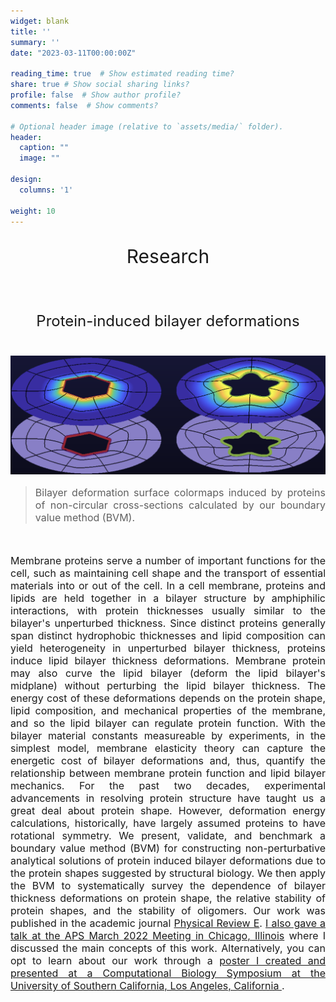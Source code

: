```yaml
---
widget: blank
title: ''
summary: ''
date: "2023-03-11T00:00:00Z"

reading_time: true  # Show estimated reading time?
share: true # Show social sharing links?
profile: false  # Show author profile?
comments: false  # Show comments?

# Optional header image (relative to `assets/media/` folder).
header:
  caption: ""
  image: ""

design:
  columns: '1'

weight: 10
---
```

<center><p style="font-size: 30px">Research</p></center><br>

<center><p style="font-size: 24px">Protein-induced bilayer deformations</p></center><br>

<img src="BilayerDeformationColorMaps.png">

> <p style="font-size: 16px" align="justify">Bilayer deformation surface colormaps induced by proteins of non-circular cross-sections calculated by our boundary value method (BVM).</p>
<br>
<p style="font-size: 16px" align="justify">Membrane proteins serve a number of important functions for the cell, such as maintaining cell shape and the transport of essential materials into or out of the cell. In a cell membrane, proteins and lipids are held together in a bilayer structure by amphiphilic interactions, with protein thicknesses usually similar to the bilayer's unperturbed thickness. Since distinct proteins generally span distinct hydrophobic thicknesses and lipid composition can yield heterogeneity in unperturbed bilayer thickness, proteins induce lipid bilayer thickness deformations. Membrane protein may also curve the lipid bilayer (deform the lipid bilayer's midplane) without perturbing the lipid bilayer thickness. The energy cost of these deformations depends on the protein shape, lipid composition, and mechanical properties of the membrane, and so the lipid bilayer can regulate protein function. With the bilayer material constants measureable by experiments, in the simplest model, membrane elasticity theory can capture the energetic cost of bilayer deformations and, thus, quantify the relationship between membrane protein function and lipid bilayer mechanics. For the past two decades, experimental advancements in resolving protein structure have taught us a great deal about protein shape. However, deformation energy calculations, historically, have largely assumed proteins to have rotational symmetry. We present, validate, and benchmark a boundary value method (BVM) for constructing non-perturbative analytical solutions of protein induced bilayer deformations due to the protein shapes suggested by structural biology. We then apply the BVM to systematically survey the dependence of bilayer thickness deformations on protein shape, the relative stability of protein shapes, and the stability of oligomers. Our work was published in the academic journal <a href='https://journals.aps.org/pre/abstract/10.1103/PhysRevE.107.024403'>Physical Review E</a>. <a href='https://www.youtube.com/embed/bMl28r7R7YY'>I also gave a talk at the APS March 2022 Meeting in Chicago, Illinois</a> where I discussed the main concepts of this work. Alternatively, you can opt to learn about our work through a <a href='https://www.cdalas.com/posters/qcb-2022/qcb-2022-poster.pdf'>poster I created and presented at a Computational Biology Symposium at the University of Southern California, Los Angeles, California </a>.</p>

